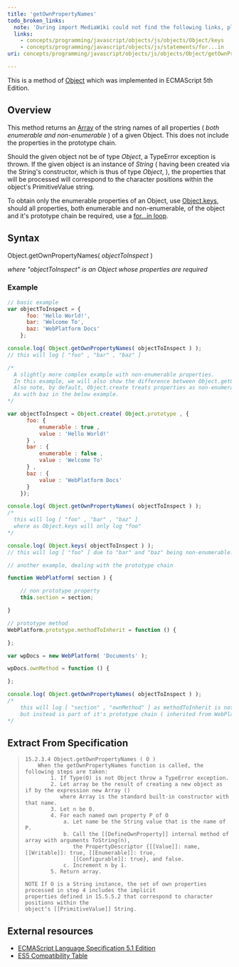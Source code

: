 ```yaml
---
title: 'getOwnPropertyNames'
todo_broken_links:
  note: 'During import MediaWiki could not find the following links, please fix and adjust this list.'
  links:
    - concepts/programming/javascript/objects/js/objects/Object/keys
    - concepts/programming/javascript/objects/js/statements/for...in
uri: concepts/programming/javascript/objects/js/objects/Object/getOwnPropertyNames

---
```

This is a method of [Object](/javascript/objects) which was implemented in ECMAScript 5th Edition.

## Overview

This method returns an [Array](/concepts/programming/javascript/core_objects) of the string names of all properties ( *both enumerable and non-enumerable* ) of a given Object. This does not include the properties in the prototype chain.

Should the given object not be of type *Object*, a TypeError exception is thrown. If the given object is an instance of *String* ( having been created via the String's constructor, which is thus of type *Object*, ), the properties that will be processed will correspond to the character positions within the object's PrimitiveValue string.

To obtain only the enumerable properties of an Object, use [Object.keys](/w/index.php?title=concepts/programming/javascript/objects/js/objects/Object/keys&action=edit&redlink=1), should all properties, both enumerable and non-enumerable, of the object and it's prototype chain be required, use a [for...in loop](/w/index.php?title=concepts/programming/javascript/objects/js/statements/for...in&action=edit&redlink=1).

## Syntax

Object.getOwnPropertyNames( *objectToInspect* )

*where "objectToInspect" is an Object whose properties are required*

### Example

``` js
// basic example
var objectToInspect = {
      foo: 'Hello World!',
      bar: 'Welcome To',
      baz: 'WebPlatform Docs'
    };

console.log( Object.getOwnPropertyNames( objectToInspect ) );
// this will log [ "foo" , "bar" , "baz" ]

/*
  A slightly more complex example with non-enumerable properties.
  In this example, we will also show the difference between Object.getOwnPropertyNames() and Object.keys().
  Also note, by default, Object.create treats properties as non-enumerable unless otherwise stated.
  As with baz in the below example.
*/

var objectToInspect = Object.create( Object.prototype , {
      foo: {
          enumerable : true ,
          value : 'Hello World!'
      } ,
      bar : {
          enumerable : false ,
          value : 'Welcome To'
      } ,
      baz : {
          value : 'WebPlatform Docs'
      }
    });

console.log( Object.getOwnPropertyNames( objectToInspect ) );
/*
  this will log [ "foo" , "bar" , "baz" ]
  where as Object.keys will only log "foo"
*/

console.log( Object.keys( objectToInspect ) );
// this will log [ "foo" ] due to "bar" and "baz" being non-enumerable.

// another example, dealing with the prototype chain

function WebPlatform( section ) {

    // non prototype property
    this.section = section;

}

// prototype method
WebPlatform.prototype.methodToInherit = function () {

};

var wpDocs = new WebPlatform( 'Documents' );

wpDocs.ownMethod = function () {

};

console.log( Object.getOwnPropertyNames( objectToInspect ) );
/*
    this will log [ "section" , "ownMethod" ] as methodToInherit is not a direct property of wpDocs
    but instead is part of it's prototype chain ( inherited from WebPlatform )
*/
```

## Extract From Specification

>     15.2.3.4 Object.getOwnPropertyNames ( O )
>         When the getOwnPropertyNames function is called, the following steps are taken:
>             1. If Type(O) is not Object throw a TypeError exception.
>             2. Let array be the result of creating a new object as if by the expression new Array ()
>                where Array is the standard built-in constructor with that name.
>             3. Let n be 0.
>             4. For each named own property P of O
>                 a. Let name be the String value that is the name of P.
>                 b. Call the [[DefineOwnProperty]] internal method of array with arguments ToString(n),
>                    the PropertyDescriptor {[[Value]]: name, [[Writable]]: true, [[Enumerable]]: true,
>                    [[Configurable]]: true}, and false.
>                 c. Increment n by 1.
>             5. Return array.
>
>     NOTE If O is a String instance, the set of own properties processed in step 4 includes the implicit
>     properties defined in 15.5.5.2 that correspond to character positions within the
>     object‘s [[PrimitiveValue]] String.

## External resources

-   [ECMAScript Language Specification 5.1 Edition](http://es5.github.com/#x15.2.3.4)
-   [ES5 Compatibility Table](http://kangax.github.com/es5-compat-table/)
